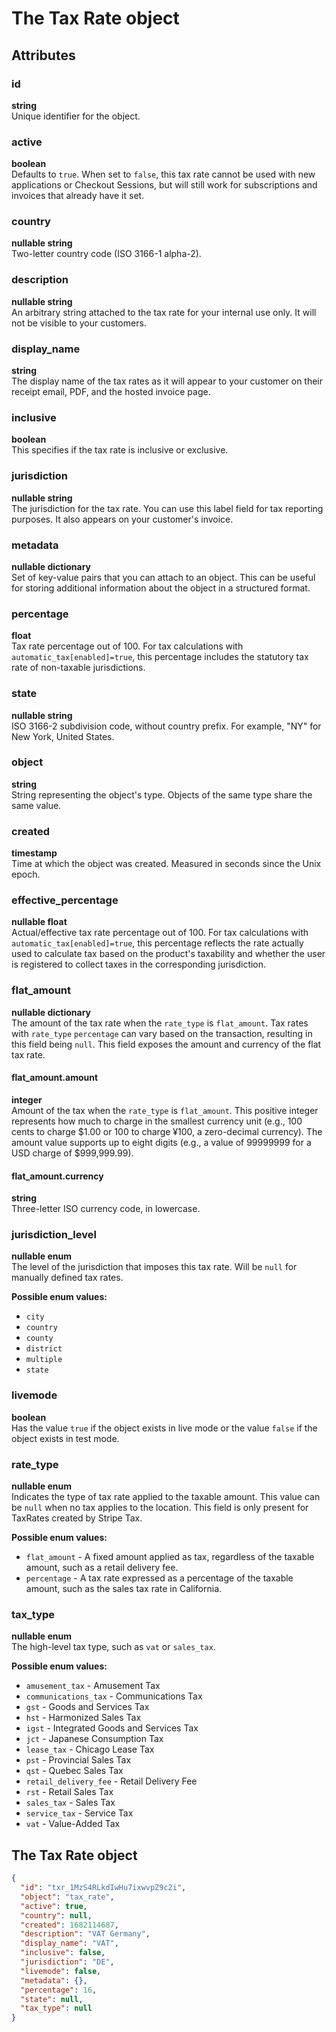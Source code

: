 # The Tax Rate object

## Attributes

### id
**string**  
Unique identifier for the object.

### active
**boolean**  
Defaults to `true`. When set to `false`, this tax rate cannot be used with new applications or Checkout Sessions, but will still work for subscriptions and invoices that already have it set.

### country
**nullable string**  
Two-letter country code (ISO 3166-1 alpha-2).

### description
**nullable string**  
An arbitrary string attached to the tax rate for your internal use only. It will not be visible to your customers.

### display_name
**string**  
The display name of the tax rates as it will appear to your customer on their receipt email, PDF, and the hosted invoice page.

### inclusive
**boolean**  
This specifies if the tax rate is inclusive or exclusive.

### jurisdiction
**nullable string**  
The jurisdiction for the tax rate. You can use this label field for tax reporting purposes. It also appears on your customer's invoice.

### metadata
**nullable dictionary**  
Set of key-value pairs that you can attach to an object. This can be useful for storing additional information about the object in a structured format.

### percentage
**float**  
Tax rate percentage out of 100. For tax calculations with `automatic_tax[enabled]=true`, this percentage includes the statutory tax rate of non-taxable jurisdictions.

### state
**nullable string**  
ISO 3166-2 subdivision code, without country prefix. For example, "NY" for New York, United States.

### object
**string**  
String representing the object's type. Objects of the same type share the same value.

### created
**timestamp**  
Time at which the object was created. Measured in seconds since the Unix epoch.

### effective_percentage
**nullable float**  
Actual/effective tax rate percentage out of 100. For tax calculations with `automatic_tax[enabled]=true`, this percentage reflects the rate actually used to calculate tax based on the product's taxability and whether the user is registered to collect taxes in the corresponding jurisdiction.

### flat_amount
**nullable dictionary**  
The amount of the tax rate when the `rate_type` is `flat_amount`. Tax rates with `rate_type` `percentage` can vary based on the transaction, resulting in this field being `null`. This field exposes the amount and currency of the flat tax rate.

#### flat_amount.amount
**integer**  
Amount of the tax when the `rate_type` is `flat_amount`. This positive integer represents how much to charge in the smallest currency unit (e.g., 100 cents to charge $1.00 or 100 to charge ¥100, a zero-decimal currency). The amount value supports up to eight digits (e.g., a value of 99999999 for a USD charge of $999,999.99).

#### flat_amount.currency
**string**  
Three-letter ISO currency code, in lowercase.

### jurisdiction_level
**nullable enum**  
The level of the jurisdiction that imposes this tax rate. Will be `null` for manually defined tax rates.

**Possible enum values:**
- `city`
- `country`
- `county`
- `district`
- `multiple`
- `state`

### livemode
**boolean**  
Has the value `true` if the object exists in live mode or the value `false` if the object exists in test mode.

### rate_type
**nullable enum**  
Indicates the type of tax rate applied to the taxable amount. This value can be `null` when no tax applies to the location. This field is only present for TaxRates created by Stripe Tax.

**Possible enum values:**
- `flat_amount` - A fixed amount applied as tax, regardless of the taxable amount, such as a retail delivery fee.
- `percentage` - A tax rate expressed as a percentage of the taxable amount, such as the sales tax rate in California.

### tax_type
**nullable enum**  
The high-level tax type, such as `vat` or `sales_tax`.

**Possible enum values:**
- `amusement_tax` - Amusement Tax
- `communications_tax` - Communications Tax
- `gst` - Goods and Services Tax
- `hst` - Harmonized Sales Tax
- `igst` - Integrated Goods and Services Tax
- `jct` - Japanese Consumption Tax
- `lease_tax` - Chicago Lease Tax
- `pst` - Provincial Sales Tax
- `qst` - Quebec Sales Tax
- `retail_delivery_fee` - Retail Delivery Fee
- `rst` - Retail Sales Tax
- `sales_tax` - Sales Tax
- `service_tax` - Service Tax
- `vat` - Value-Added Tax

## The Tax Rate object

```json
{
  "id": "txr_1MzS4RLkdIwHu7ixwvpZ9c2i",
  "object": "tax_rate",
  "active": true,
  "country": null,
  "created": 1682114687,
  "description": "VAT Germany",
  "display_name": "VAT",
  "inclusive": false,
  "jurisdiction": "DE",
  "livemode": false,
  "metadata": {},
  "percentage": 16,
  "state": null,
  "tax_type": null
}
```
